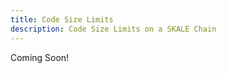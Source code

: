 ```yaml
---
title: Code Size Limits
description: Code Size Limits on a SKALE Chain
---
```


Coming Soon!

<!-- TODO Requires Discussion with SKALE Engineering -->
